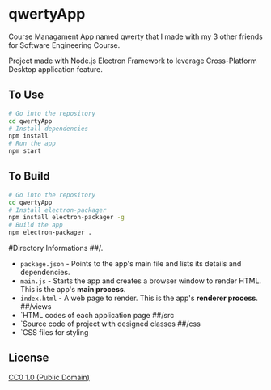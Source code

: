 # qwertyApp
Course Managament App named qwerty that I made with my 3 other friends for Software Engineering Course.

Project made with Node.js Electron Framework to leverage Cross-Platform Desktop application feature.


## To Use

```bash
# Go into the repository
cd qwertyApp
# Install dependencies
npm install
# Run the app
npm start
```


## To Build


```bash
# Go into the repository
cd qwertyApp
# Install electron-packager
npm install electron-packager -g
# Build the app
npm electron-packager .
```


#Directory Informations
##/.
- `package.json` - Points to the app's main file and lists its details and dependencies.
- `main.js` - Starts the app and creates a browser window to render HTML. This is the app's **main process**.
- `index.html` - A web page to render. This is the app's **renderer process**.
##/views
- `HTML codes of each application page 
##/src
- `Source code of project with designed classes
##/css
- `CSS files for styling



## License

[CC0 1.0 (Public Domain)](LICENSE.md)
